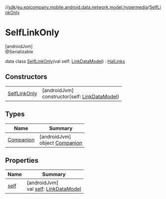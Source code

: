 //[sdk](../../../index.md)/[eu.epicompany.mobile.android.data.network.model.hypermedia](../index.md)/[SelfLinkOnly](index.md)

# SelfLinkOnly

[androidJvm]\
@Serializable

data class [SelfLinkOnly](index.md)(val self: [LinkDataModel](../-link-data-model/index.md)) : [HalLinks](../-hal-links/index.md)

## Constructors

| | |
|---|---|
| [SelfLinkOnly](-self-link-only.md) | [androidJvm]<br>constructor(self: [LinkDataModel](../-link-data-model/index.md)) |

## Types

| Name | Summary |
|---|---|
| [Companion](-companion/index.md) | [androidJvm]<br>object [Companion](-companion/index.md) |

## Properties

| Name | Summary |
|---|---|
| [self](self.md) | [androidJvm]<br>val [self](self.md): [LinkDataModel](../-link-data-model/index.md) |
